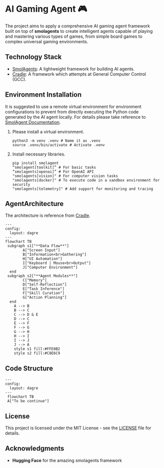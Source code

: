 # AI Gaming Agent 🎮

The project aims to apply a comprehensive AI gaming agent framework built on top of **smolagents** to create intelligent agents capable of playing and mastering various types of games, from simple board games to complex universal gaming environments.

## Technology Stack

- [SmolAgents](https://github.com/huggingface/smolagents): A lightweight framework for building AI agents.
- [Cradle](https://github.com/BAAI-Agents/Cradle): A framework which attempts at General Computer Control (GCC).

## Environment Installation

It is suggested to use a remote virtual environment for environment configurations to prevent from directly executing the Python code generated by the AI agent locally. For details please take reference to [SmolAgent Documentation](https://huggingface.co/docs/smolagents/index).

1. Please install a virtual environment.

   ```
   python3 -m venv .venv # Name it as .venv
   source .venv/bin/activate # Activate .venv
   ```

2. Install necessary libraries.
   ```
   pip install smolagent
   “smolagent[toolkit]” # For basic tasks
   “smolagents[openai]” # For OpenAI API
   "smolagents[vision]" # For computer vision tasks
   "smolagents[docker]" # To execute code in a sandbox environment for security
   "smolagents[telemetry]" # Add support for monitoring and tracing
   ```

## AgentArchitecture

The architecture is reference from [Cradle](https://github.com/BAAI-Agents/Cradle).

```mermaid
---
config:
  layout: dagre
---
flowchart TB
 subgraph s1["**Data Flow**"]
        A["Screen Input"]
        B["Information<br>Gathering"]
        H["UI Automation"]
        I["Keyboard | Mouse<br>Output"]
        J["Computer Environment"]
  end
 subgraph s2["**Agent Modules**"]
        C["Memory"]
        D["Self-Reflection"]
        E["Task Inference"]
        F["Skill Curation"]
        G["Action Planning"]
  end
    A --> B
    B --> C
    C --> D & E
    D --> C
    E --> F
    F --> G
    G --> H
    H --> I
    I --> J
    J --> A
    style s1 fill:#FFE0B2
    style s2 fill:#C8E6C9
```

## Code Structure

```mermaid
---
config:
  layout: dagre
---
 flowchart TB
 A["To be continue"]
```

## License

This project is licensed under the MIT License - see the [LICENSE](LICENSE) file for details.

## Acknowledgments

- **Hugging Face** for the amazing smolagents framework
